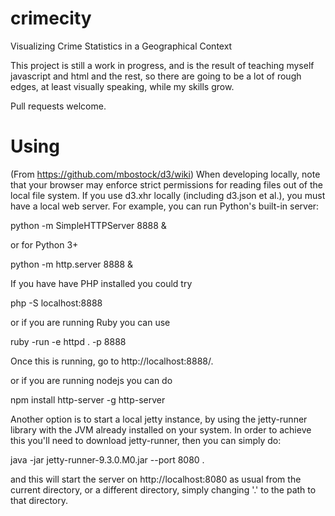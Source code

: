 crimecity
=========

Visualizing Crime Statistics in a Geographical Context

This project is still a work in progress, and is the result of teaching myself javascript
and html and the rest, so there are going to be a lot of rough edges, at least visually
speaking, while my skills grow.

Pull requests welcome.

Using
=====

(From https://github.com/mbostock/d3/wiki)
When developing locally, note that your browser may enforce strict permissions
for reading files out of the local file system. If you use d3.xhr locally
(including d3.json et al.), you must have a local web server. For example,
you can run Python's built-in server:

python -m SimpleHTTPServer 8888 &

or for Python 3+

python -m http.server 8888 &

If you have have PHP installed you could try

php -S localhost:8888

or if you are running Ruby you can use

ruby -run -e httpd . -p 8888

Once this is running, go to http://localhost:8888/.

or if you are running nodejs you can do

npm install http-server -g http-server

Another option is to start a local jetty instance, by using the jetty-runner
library with the JVM already installed on your system. In order to achieve this
you'll need to download jetty-runner, then you can simply do:

java -jar jetty-runner-9.3.0.M0.jar  --port 8080  .

and this will start the server on http://localhost:8080 as usual from the
current directory, or a different directory, simply changing '.' to the path to
that directory.
